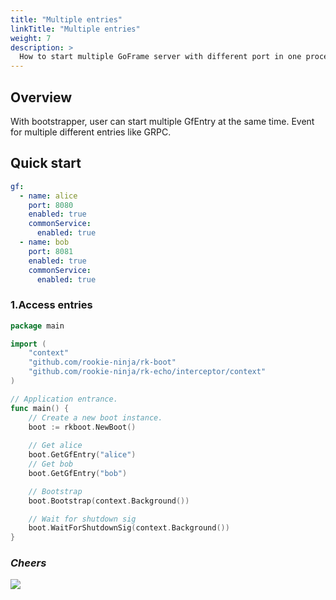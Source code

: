 ```yaml
---
title: "Multiple entries"
linkTitle: "Multiple entries"
weight: 7
description: >
  How to start multiple GoFrame server with different port in one process?
---
```


## Overview
With bootstrapper, user can start multiple GfEntry at the same time. Event for multiple different entries like GRPC.

## Quick start
```yaml
gf:
  - name: alice
    port: 8080
    enabled: true
    commonService:
      enabled: true
  - name: bob
    port: 8081
    enabled: true
    commonService:
      enabled: true
```

### 1.Access entries
```go
package main

import (
	"context"
	"github.com/rookie-ninja/rk-boot"
	"github.com/rookie-ninja/rk-echo/interceptor/context"
)

// Application entrance.
func main() {
	// Create a new boot instance.
	boot := rkboot.NewBoot()
    
    // Get alice
	boot.GetGfEntry("alice")
    // Get bob
	boot.GetGfEntry("bob")

	// Bootstrap
	boot.Bootstrap(context.Background())

	// Wait for shutdown sig
	boot.WaitForShutdownSig(context.Background())
}
```

### _**Cheers**_
![](/bootstrapper/user-guide/cheers.png)
